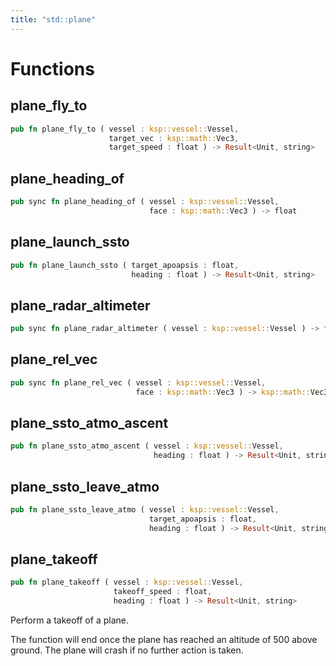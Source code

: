 ```yaml
---
title: "std::plane"
---
```




# Functions


## plane_fly_to

```rust
pub fn plane_fly_to ( vessel : ksp::vessel::Vessel,
                      target_vec : ksp::math::Vec3,
                      target_speed : float ) -> Result<Unit, string>
```



## plane_heading_of

```rust
pub sync fn plane_heading_of ( vessel : ksp::vessel::Vessel,
                               face : ksp::math::Vec3 ) -> float
```



## plane_launch_ssto

```rust
pub fn plane_launch_ssto ( target_apoapsis : float,
                           heading : float ) -> Result<Unit, string>
```



## plane_radar_altimeter

```rust
pub sync fn plane_radar_altimeter ( vessel : ksp::vessel::Vessel ) -> float
```



## plane_rel_vec

```rust
pub sync fn plane_rel_vec ( vessel : ksp::vessel::Vessel,
                            face : ksp::math::Vec3 ) -> ksp::math::Vec3
```



## plane_ssto_atmo_ascent

```rust
pub fn plane_ssto_atmo_ascent ( vessel : ksp::vessel::Vessel,
                                heading : float ) -> Result<Unit, string>
```



## plane_ssto_leave_atmo

```rust
pub fn plane_ssto_leave_atmo ( vessel : ksp::vessel::Vessel,
                               target_apoapsis : float,
                               heading : float ) -> Result<Unit, string>
```



## plane_takeoff

```rust
pub fn plane_takeoff ( vessel : ksp::vessel::Vessel,
                       takeoff_speed : float,
                       heading : float ) -> Result<Unit, string>
```

Perform a takeoff of a plane.

The function will end once the plane has reached an altitude of 500 above ground.
The plane will crash if no further action is taken.
